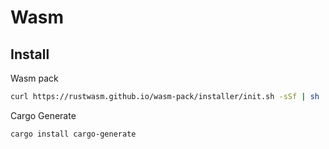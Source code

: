 # Wasm


## Install

Wasm pack
```sh
curl https://rustwasm.github.io/wasm-pack/installer/init.sh -sSf | sh
```

Cargo Generate
```sh
cargo install cargo-generate
```